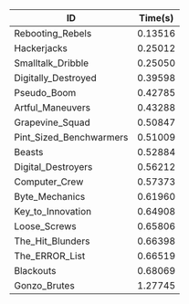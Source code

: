 |ID|Time(s)|
|-|-|
|Rebooting_Rebels|0.13516|
|Hackerjacks|0.25012|
|Smalltalk_Dribble|0.25050|
|Digitally_Destroyed|0.39598|
|Pseudo_Boom|0.42785|
|Artful_Maneuvers|0.43288|
|Grapevine_Squad|0.50847|
|Pint_Sized_Benchwarmers|0.51009|
|Beasts|0.52884|
|Digital_Destroyers|0.56212|
|Computer_Crew|0.57373|
|Byte_Mechanics|0.61960|
|Key_to_Innovation|0.64908|
|Loose_Screws|0.65806|
|The_Hit_Blunders|0.66398|
|The_ERROR_List|0.66519|
|Blackouts|0.68069|
|Gonzo_Brutes|1.27745|
